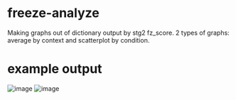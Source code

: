 # freeze-analyze
Making graphs out of dictionary output by stg2 fz_score. 2 types of graphs: average by context and scatterplot by condition.

# example output
![image](https://github.com/katie-minji/freeze-analyze/assets/126920103/1d50042c-2875-4f7b-9359-33da42d4c263)
![image](https://github.com/katie-minji/freeze-analyze/assets/126920103/25415786-ee19-4021-9826-777e6587e7ea)

